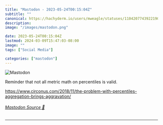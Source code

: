 ```yaml
---
title: "Mastodon - 2023-05-24T00:15:04Z"
subtitle: ""
canonical: https://hachyderm.io/users/mweagle/statuses/110420774392219071
description:
image: "/images/mastodon.png"

date: 2023-05-24T00:15:04Z
lastmod: 2024-03-09T15:47:03-08:00
image: ""
tags: ["Social Media"]

categories: ["mastodon"]
---
```

![Mastodon](/images/mastodon.png)

<p>Reminder that not all metric math on percentiles is valid. </p><p><a href="https://www.circonus.com/2018/11/the-problem-with-percentiles-aggregation-brings-aggravation/" target="_blank" rel="nofollow noopener noreferrer" translate="no"><span class="invisible">https://www.</span><span class="ellipsis">circonus.com/2018/11/the-probl</span><span class="invisible">em-with-percentiles-aggregation-brings-aggravation/</span></a></p>


###### [Mastodon Source 🐘](https://hachyderm.io/@mweagle/110420774392219071)

___
